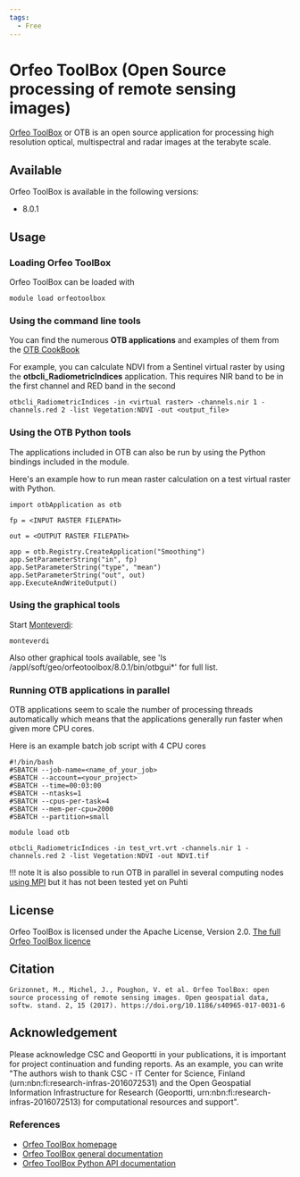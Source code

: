 ```yaml
---
tags:
  - Free
---
```


# Orfeo ToolBox (Open Source processing of remote sensing images) 

[Orfeo ToolBox](https://www.orfeo-toolbox.org/) or OTB is an open source application for processing high resolution optical, multispectral and radar images at the terabyte scale.

## Available

Orfeo ToolBox is available in the following versions:

* 8.0.1

## Usage

### Loading Orfeo ToolBox

Orfeo ToolBox can be loaded with

`module load orfeotoolbox`

### Using the command line tools

You can find the numerous **OTB applications** and examples of them from the [OTB CookBook](https://www.orfeo-toolbox.org/CookBook/Applications.html)

For example, you can calculate NDVI from a Sentinel virtual raster by using the **otbcli_RadiometricIndices** application. This requires NIR band to be in the first channel and RED band in the second

`otbcli_RadiometricIndices -in <virtual raster> -channels.nir 1 -channels.red 2 -list Vegetation:NDVI -out <output_file>`

### Using the OTB Python tools

The applications included in OTB can also be run by using the Python bindings included in the module.

Here's an example how to run mean raster calculation on a test virtual raster with Python.

```
import otbApplication as otb

fp = <INPUT RASTER FILEPATH>

out = <OUTPUT RASTER FILEPATH>

app = otb.Registry.CreateApplication("Smoothing")
app.SetParameterString("in", fp)
app.SetParameterString("type", "mean")
app.SetParameterString("out", out)
app.ExecuteAndWriteOutput()
```

### Using the graphical tools

Start [Monteverdi](https://www.orfeo-toolbox.org/CookBook/Monteverdi.html):
```
monteverdi
```
Also other graphical tools available, see 'ls /appl/soft/geo/orfeotoolbox/8.0.1/bin/otbgui*' for full list. 

### Running OTB applications in parallel 

OTB applications seem to scale the number of processing threads automatically which means that the applications generally run faster when given more CPU cores. 

Here is an example batch job script with 4 CPU cores

```
#!/bin/bash
#SBATCH --job-name=<name_of_your_job>
#SBATCH --account=<your_project>
#SBATCH --time=00:03:00
#SBATCH --ntasks=1
#SBATCH --cpus-per-task=4
#SBATCH --mem-per-cpu=2000
#SBATCH --partition=small

module load otb

otbcli_RadiometricIndices -in test_vrt.vrt -channels.nir 1 -channels.red 2 -list Vegetation:NDVI -out NDVI.tif
```

!!! note
    It is also possible to run OTB in parallel in several computing nodes [using MPI](https://www.orfeo-toolbox.org/CookBook/CliInterface.html#parallel-execution-with-mpi) but it has not been tested yet on Puhti

## License 

Orfeo ToolBox is licensed under the Apache License, Version 2.0. [The full Orfeo ToolBox licence](https://github.com/orfeotoolbox/OTB/tree/develop/Copyright)

## Citation

`Grizonnet, M., Michel, J., Poughon, V. et al. Orfeo ToolBox: open source processing of remote sensing images. Open geospatial data, softw. stand. 2, 15 (2017). https://doi.org/10.1186/s40965-017-0031-6`

## Acknowledgement

Please acknowledge CSC and Geoportti in your publications, it is important for project continuation and funding reports.
As an example, you can write "The authors wish to thank CSC - IT Center for Science, Finland (urn:nbn:fi:research-infras-2016072531) and the Open Geospatial Information Infrastructure for Research (Geoportti, urn:nbn:fi:research-infras-2016072513) for computational resources and support".


### References

* [Orfeo ToolBox homepage](https://www.orfeo-toolbox.org/)
* [Orfeo ToolBox general documentation](https://www.orfeo-toolbox.org/CookBook/)
* [Orfeo ToolBox Python API documentation](https://www.orfeo-toolbox.org/PythonDoc/)

